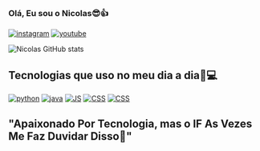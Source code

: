 ### Olá, Eu sou o Nicolas😎👍

[![instagram](https://img.shields.io/badge/Instagram-E4405F?style=for-the-badge&logo=instagram&logoColor=white)](https://instagram.com/nicolas.crw?igshid=Mzc0YWU1OWY=)
[![youtube](https://img.shields.io/badge/YouTube-FF0000?style=for-the-badge&logo=youtube&logoColor=white)](https://www.youtube.com/c/PR1NNCETV)

![Nicolas GitHub stats](https://github-readme-stats.vercel.app/api?username=nicolasnk11&show_icons=true&theme=dark)

## Tecnologias que uso no meu dia a dia🫡💻
[![python](https://img.shields.io/badge/Python-3776AB?style=for-the-badge&logo=python&logoColor=white)]()
[![java](https://img.shields.io/badge/Java-ED8B00?style=for-the-badge&logo=openjdk&logoColor=white)]()
[![JS](https://img.shields.io/badge/JavaScript-F7DF1E?style=for-the-badge&logo=javascript&logoColor=black)]()
[![CSS](https://img.shields.io/badge/CSS3-1572B6?style=for-the-badge&logo=css3&logoColor=white)]()
[![CSS](https://img.shields.io/badge/HTML5-E34F26?style=for-the-badge&logo=html5&logoColor=white)]()

## "Apaixonado Por Tecnologia, mas o IF As Vezes Me Faz Duvidar Disso🥲"
